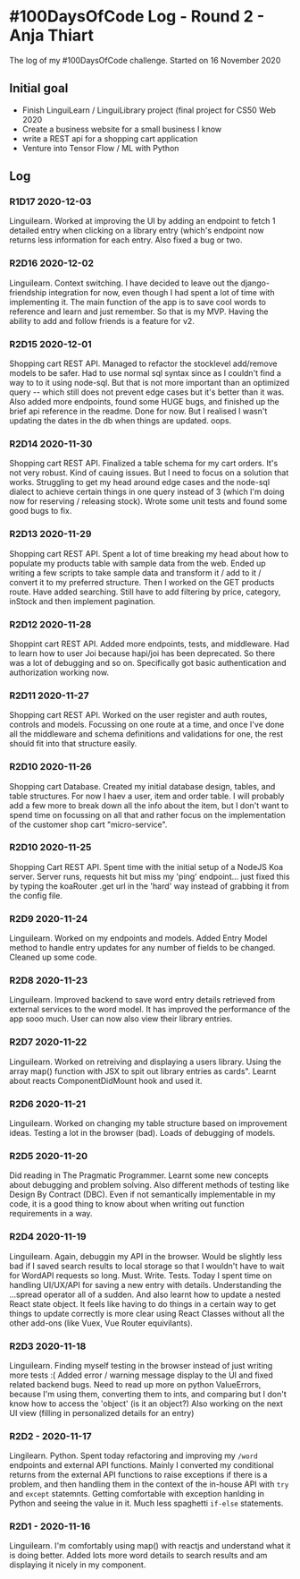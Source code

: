 # #100DaysOfCode Log - Round 2 - Anja Thiart
The log of my #100DaysOfCode challenge. Started on 16 November 2020

## Initial goal
- Finish LinguiLearn / LinguiLibrary project (final project for CS50 Web 2020
- Create a business website for a small business I know
- write a REST api for a shopping cart application
- Venture into Tensor Flow / ML with Python

## Log

### R1D17 2020-12-03
Linguilearn. Worked at improving the UI by adding an endpoint to fetch 1 detailed entry when clicking on a library entry (which's endpoint now returns less information for each entry. Also fixed a bug or two.

### R2D16 2020-12-02
Linguilearn. Context switching. I have decided to leave out the django-friendship integration for now, even though I had spent a lot of time with implementing it. The main function of the app is to save cool words to reference and learn and just remember. So that is my MVP. Having the ability to add and follow friends is a feature for v2.

### R2D15 2020-12-01
Shopping cart REST API. Managed to refactor the stocklevel add/remove models to be safer. Had to use normal sql syntax since as I couldn't find a way to to it using node-sql. But that is not more important than an optimized query -- which still does not prevent edge cases but it's better than it was. Also added more endpoints, found some HUGE bugs, and finished up the brief api reference in the readme. Done for now. But I realised I wasn't updating the dates in the db when things are updated. oops.

### R2D14 2020-11-30
Shopping cart REST API. Finalized a table schema for my cart orders. It's not very robust. Kind of cauing issues. But I need to focus on a solution that works. Struggling to get my head around edge cases and the node-sql dialect to achieve certain things in one query instead of 3 (which I'm doing now for reserving / releasing stock). Wrote some unit tests and found some good bugs to fix.

### R2D13 2020-11-29
Shopping cart REST API. Spent a lot of time breaking my head about how to populate my products table with sample data from the web. Ended up writing a few scripts to take sample data and transform it / add to it / convert it to my preferred structure. Then I worked on the GET products route. Have added searching. Still have to add filtering by price, category, inStock and then implement pagination.

### R2D12 2020-11-28
Shoppint cart REST API. Added more endpoints, tests, and middleware. Had to learn how to user Joi because hapi/joi has been deprecated. So there was a lot of debugging and so on. Specifically got basic authentication and authorization working now.

### R2D11 2020-11-27
Shopping cart REST API. Worked on the user register and auth routes, controls and models. Focussing on one route at a time, and once I've done all the middleware and schema definitions and validations for one, the rest should fit into that structure easily.

### R2D10 2020-11-26
Shopping cart Database. Created my initial database design, tables, and table structures. For now I haev a user, item and order table. I will probably add a few more to break down all the info about the item, but I don't want to spend time on focussing on all that and rather focus on the implementation of the customer shop cart "micro-service".

### R2D10 2020-11-25
Shopping Cart REST API. Spent time with the initial setup of a NodeJS Koa server. Server runs, requests hit but miss my 'ping' endpoint... just fixed this by typing the koaRouter .get url in the 'hard' way instead of grabbing it from the config file. 

### R2D9 2020-11-24
Linguilearn. Worked on my endpoints and models. Added Entry Model method to handle entry updates for any number of fields to be changed. Cleaned up some code.

### R2D8 2020-11-23
Linguilearn. Improved backend to save word entry details retrieved from external services to the word model. It has improved the performance of the app sooo much. User can now also view their library entries.

### R2D7 2020-11-22
Linguilearn. Worked on retreiving and displaying a users library. Using the array map() function with JSX to spit out library entries as cards". Learnt about reacts ComponentDidMount hook and used it.

### R2D6 2020-11-21
Linguilearn. Worked on changing my table structure based on improvement ideas. Testing a lot in the browser (bad). Loads of debugging of models.

### R2D5 2020-11-20
Did reading in The Pragmatic Programmer. Learnt some new concepts about debugging and problem solving. Also different methods of testing like Design By Contract (DBC). Even if not semantically implementable in my code, it is a good thing to know about when writing out function requirements in a way. 

### R2D4 2020-11-19
Linguilearn. Again, debuggin my API in the browser. Would be slightly less bad if I saved search results to local storage so that I wouldn't have to wait for WordAPI requests so long. Must. Write. Tests. Today I spent time on handling UI/UX/API for saving a new entry with details. Understanding the ...spread operator all of a sudden. And also learnt how to update a nested React state object. It feels like having to do things in a certain way to get things to update correctly is more clear using React Classes without all the other add-ons (like Vuex, Vue Router equivilants).

### R2D3 2020-11-18
Linguilearn. Finding myself testing in the browser instead of just writing more tests :(
Added error / warning message display to the UI and fixed related backend bugs. Need to read up more on python ValueErrors, because I'm using them, converting them to ints, and comparing but I don't know how to access the 'object' (is it an object?)
Also working on the next UI view (filling in personalized details for an entry)

### R2D2 - 2020-11-17
Lingilearn. Python. Spent today refactoring and improving my `/word` endpoints and external API functions. Mainly I converted my conditional returns from the external API functions to raise exceptions if there is a problem, and then handling them in the context of the in-house API with `try` and `except` statemnts. Getting comfortable with exception hanlding in Python and seeing the value in it. Much less spaghetti `if-else` statements.

### R2D1 - 2020-11-16
Linguilearn. I'm comfortably using map() with reactjs and understand what it is doing better. Added lots more word details to search results and am displaying it nicely in my component.

